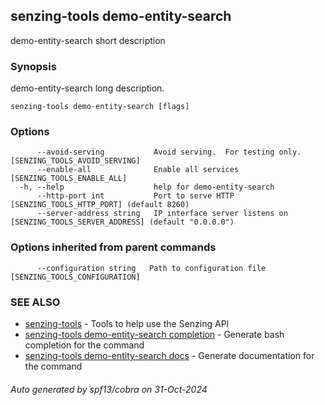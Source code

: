 ## senzing-tools demo-entity-search

demo-entity-search short description

### Synopsis


demo-entity-search long description.
    

```
senzing-tools demo-entity-search [flags]
```

### Options

```
      --avoid-serving           Avoid serving.  For testing only. [SENZING_TOOLS_AVOID_SERVING]
      --enable-all              Enable all services [SENZING_TOOLS_ENABLE_ALL]
  -h, --help                    help for demo-entity-search
      --http-port int           Port to serve HTTP [SENZING_TOOLS_HTTP_PORT] (default 8260)
      --server-address string   IP interface server listens on [SENZING_TOOLS_SERVER_ADDRESS] (default "0.0.0.0")
```

### Options inherited from parent commands

```
      --configuration string   Path to configuration file [SENZING_TOOLS_CONFIGURATION]
```

### SEE ALSO

* [senzing-tools](senzing-tools.md)	 - Tools to help use the Senzing API
* [senzing-tools demo-entity-search completion](senzing-tools_demo-entity-search_completion.md)	 - Generate bash completion for the command
* [senzing-tools demo-entity-search docs](senzing-tools_demo-entity-search_docs.md)	 - Generate documentation for the command

###### Auto generated by spf13/cobra on 31-Oct-2024
